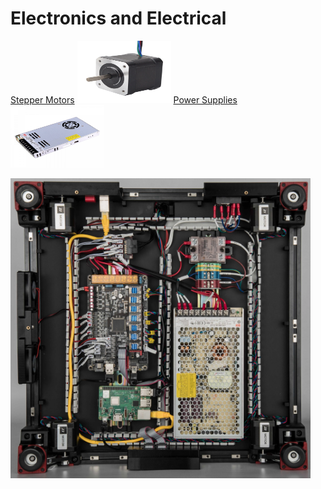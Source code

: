 # Electronics and Electrical

[Stepper Motors](/Build%20Resources/Electronics/Stepper%20Motors) <img src="images/17HS15-1504S1.webp" width=150 height=100 title="foto" /> [Power Supplies](/Build%20Resources/Electronics/Power%20Supply) <img src="images/LRS-350-24.webp" width=150 height=100 title="foto" />

<img src="images/voron-electronics.webp" width=480 height=480 title="foto" />